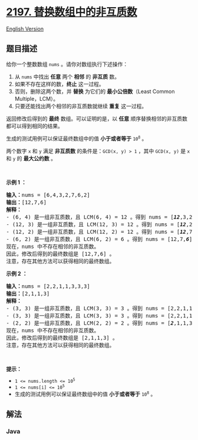 # [2197. 替换数组中的非互质数](https://leetcode.cn/problems/replace-non-coprime-numbers-in-array)

[English Version](/solution/2100-2199/2197.Replace%20Non-Coprime%20Numbers%20in%20Array/README_EN.md)

## 题目描述

<p>给你一个整数数组 <code>nums</code> 。请你对数组执行下述操作：</p>

<ol>
	<li>从 <code>nums</code> 中找出 <strong>任意</strong> 两个 <strong>相邻</strong> 的 <strong>非互质</strong> 数。</li>
	<li>如果不存在这样的数，<strong>终止</strong> 这一过程。</li>
	<li>否则，删除这两个数，并 <strong>替换</strong> 为它们的 <strong>最小公倍数</strong>（Least Common Multiple，LCM）。</li>
	<li>只要还能找出两个相邻的非互质数就继续 <strong>重复</strong> 这一过程。</li>
</ol>

<p>返回修改后得到的 <strong>最终</strong> 数组。可以证明的是，以 <strong>任意</strong> 顺序替换相邻的非互质数都可以得到相同的结果。</p>

<p>生成的测试用例可以保证最终数组中的值 <strong>小于或者等于</strong> <code>10<sup>8</sup></code> 。</p>

<p>两个数字 <code>x</code> 和 <code>y</code> 满足 <strong>非互质数</strong> 的条件是：<code>GCD(x, y) &gt; 1</code> ，其中 <code>GCD(x, y)</code> 是 <code>x</code> 和 <code>y</code> 的 <strong>最大公约数</strong> 。</p>

<p>&nbsp;</p>

<p><strong>示例 1 ：</strong></p>

<pre>
<strong>输入：</strong>nums = [6,4,3,2,7,6,2]
<strong>输出：</strong>[12,7,6]
<strong>解释：</strong>
- (6, 4) 是一组非互质数，且 LCM(6, 4) = 12 。得到 nums = [<em><strong>12</strong></em>,3,2,7,6,2] 。
- (12, 3) 是一组非互质数，且 LCM(12, 3) = 12 。得到 nums = [<em><strong>12</strong></em>,2,7,6,2] 。
- (12, 2) 是一组非互质数，且 LCM(12, 2) = 12 。得到 nums = [<em><strong>12</strong></em>,7,6,2] 。
- (6, 2) 是一组非互质数，且 LCM(6, 2) = 6 。得到 nums = [12,7,<em><strong>6</strong></em>] 。
现在，nums 中不存在相邻的非互质数。
因此，修改后得到的最终数组是 [12,7,6] 。
注意，存在其他方法可以获得相同的最终数组。
</pre>

<p><strong>示例 2 ：</strong></p>

<pre>
<strong>输入：</strong>nums = [2,2,1,1,3,3,3]
<strong>输出：</strong>[2,1,1,3]
<strong>解释：</strong>
- (3, 3) 是一组非互质数，且 LCM(3, 3) = 3 。得到 nums = [2,2,1,1,<em><strong>3</strong></em>,3] 。
- (3, 3) 是一组非互质数，且 LCM(3, 3) = 3 。得到 nums = [2,2,1,1,<em><strong>3</strong></em>] 。
- (2, 2) 是一组非互质数，且 LCM(2, 2) = 2 。得到 nums = [<em><strong>2</strong></em>,1,1,3] 。
现在，nums 中不存在相邻的非互质数。 
因此，修改后得到的最终数组是 [2,1,1,3] 。 
注意，存在其他方法可以获得相同的最终数组。
</pre>

<p>&nbsp;</p>

<p><strong>提示：</strong></p>

<ul>
	<li><code>1 &lt;= nums.length &lt;= 10<sup>5</sup></code></li>
	<li><code>1 &lt;= nums[i] &lt;= 10<sup>5</sup></code></li>
	<li>生成的测试用例可以保证最终数组中的值 <strong>小于或者等于</strong> <code>10<sup>8</sup></code> 。</li>
</ul>

## 解法

### **Java**

```java

```
